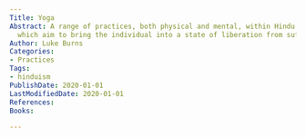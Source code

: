 ```yaml
---
Title: Yoga
Abstract: A range of practices, both physical and mental, within Hindu traditions,
  which aim to bring the individual into a state of liberation from suffering.
Author: Luke Burns
Categories:
- Practices
Tags:
- hinduism
PublishDate: 2020-01-01
LastModifiedDate: 2020-01-01
References: 
Books: 

---
```

